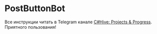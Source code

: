 # PostButtonBot
Все инструкции читать в Telegram канале <a href="https://t.me/CSharpHive/2886">C#Hive: Projects & Progress</a>. Приятного пользования!
